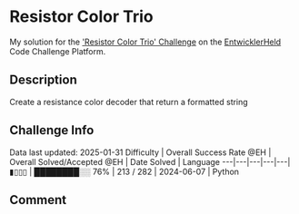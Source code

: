 # Resistor Color Trio

My solution for the ['Resistor Color Trio' Challenge](https://platform.entwicklerheld.de/challenge/resistor-color-trio?technology=Python) on the [EntwicklerHeld](https://platform.entwicklerheld.de/) Code Challenge Platform.

## Description
Create a resistance color decoder that return a formatted string

## Challenge Info
Data last updated: 2025-01-31
Difficulty | Overall Success Rate @EH | Overall Solved/Accepted @EH | Date Solved | Language
---|---|---|---|---|
▮▯▯▯ | ████████░░ 76% | 213 / 282 | 2024-06-07 | Python

## Comment
